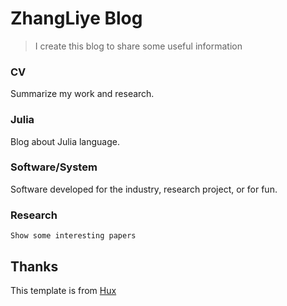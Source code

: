 # ZhangLiye Blog

> I create this blog to share some useful information

### CV
Summarize my work and research.

### Julia
Blog about Julia language.

### Software/System
Software developed for the industry, research project, or for fun.

### Research
	Show some interesting papers

## Thanks
This template is from [Hux](https://github.com/Huxpro/huxpro.github.io)
